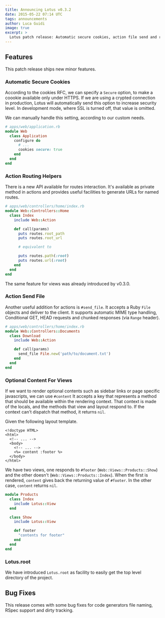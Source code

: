 ```yaml
---
title: Announcing Lotus v0.3.2
date: 2015-05-22 07:14 UTC
tags: announcements
author: Luca Guidi
image: true
excerpt: >
  Lotus patch release: Automatic secure cookies, action file send and routing helpers, optional contents for views, Lotus.root and bug fixes.
---
```


## Features

This patch release ships new minor features.

### Automatic Secure Cookies

According to the cookies RFC, we can specify a `Secure` option, to make a coookie available only under HTTPS.
If we are using a crypted connection in production, Lotus will automatically send this option to increase security level.
In development mode, where SSL is turned off, that value is omitted.

We can manually handle this setting, according to our custom needs.

```ruby
# apps/web/application.rb
module Web
  class Application
    configure do
      # ...
      cookies secure: true
    end
  end
end
```

### Action Routing Helpers

There is a new API available for routes interaction.
It's available as private method in actions and provides useful facilities to generate URLs for named routes.


```ruby
# apps/web/controllers/home/index.rb
module Web::Controllers::Home
  class Index
    include Web::Action

    def call(params)
      puts routes.root_path
      puts routes.root_url

      # equivalent to

      puts routes.path(:root)
      puts routes.url(:root)
    end
  end
end
```

The same feature for views was already introduced by v0.3.0.

### Action Send File

Another useful addition for actions is `#send_file`.
It accepts a Ruby `File` objects and deliver to the client.
It supports automatic MIME type handling, Conditional GET, HEAD requests and chunked responses (via `Range` header).


```ruby
# apps/web/controllers/home/index.rb
module Web::Controllers::Documents
  class Download
    include Web::Action

    def call(params)
      send_file File.new('path/to/document.txt')
    end
  end
end
```

### Optional Content For Views

If we want to render optional contents such as sidebar links or page specific javascripts, we can use `#content`
It accepts a key that represents a method that should be available within the rendering context.
That context is made of the locals, and the methods that view and layout respond to.
If the context can't dispatch that method, it returns `nil`.

Given the following layout template.

```erb
<!doctype HTML>
<html>
  <!-- ... -->
  <body>
    <!-- ... -->
    <%= content :footer %>
  </body>
</html>
```

We have two views, one responds to `#footer` (`Web::Views::Products::Show`) and the other doesn't (`Web::Views::Products::Index`).
When the first is rendered, `content` gives back the returning value of `#footer`.
In the other case, `content` returns `nil`.

```ruby
module Products
  class Index
    include Lotus::View
  end

  class Show
    include Lotus::View

    def footer
      "contents for footer"
    end
  end
end
```

### Lotus.root

We have introduced `Lotus.root` as facility to easily get the top level directory of the project.

## Bug Fixes

This release comes with some bug fixes for code generators file naming, RSpec support and dirty tracking.
